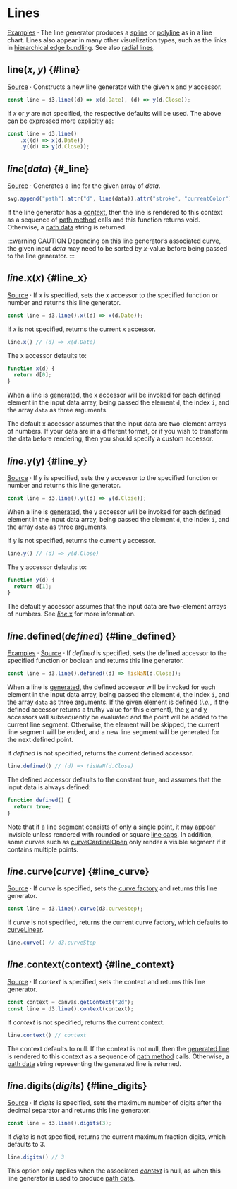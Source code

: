 # Lines

<!-- https://observablehq.com/@d3/line-chart -->

[Examples](https://observablehq.com/@d3/line-chart/2?intent=fork) · The line generator produces a [spline](https://en.wikipedia.org/wiki/Spline_(mathematics)) or [polyline](https://en.wikipedia.org/wiki/Polygonal_chain) as in a line chart. Lines also appear in many other visualization types, such as the links in [hierarchical edge bundling](https://observablehq.com/@d3/hierarchical-edge-bundling). See also [radial lines](./radial-line.md).

## line(*x*, *y*) {#line}

[Source](https://github.com/d3/d3-shape/blob/main/src/line.js) · Constructs a new line generator with the given *x* and *y* accessor.

```js
const line = d3.line((d) => x(d.Date), (d) => y(d.Close));
```

If *x* or *y* are not specified, the respective defaults will be used. The above can be expressed more explicitly as:

```js
const line = d3.line()
    .x((d) => x(d.Date))
    .y((d) => y(d.Close));
```

## *line*(*data*) {#_line}

[Source](https://github.com/d3/d3-shape/blob/main/src/line.js) · Generates a line for the given array of *data*.

```js
svg.append("path").attr("d", line(data)).attr("stroke", "currentColor");
```

If the line generator has a [context](#line_context), then the line is rendered to this context as a sequence of [path method](http://www.w3.org/TR/2dcontext/#canvaspathmethods) calls and this function returns void. Otherwise, a [path data](http://www.w3.org/TR/SVG/paths.html#PathData) string is returned.

:::warning CAUTION
Depending on this line generator’s associated [curve](#line_curve), the given input *data* may need to be sorted by *x*-value before being passed to the line generator.
:::

## *line*.x(*x*) {#line_x}

[Source](https://github.com/d3/d3-shape/blob/main/src/line.js) · If *x* is specified, sets the x accessor to the specified function or number and returns this line generator.

```js
const line = d3.line().x((d) => x(d.Date));
```

If *x* is not specified, returns the current x accessor.

```js
line.x() // (d) => x(d.Date)
```

The x accessor defaults to:

```js
function x(d) {
  return d[0];
}
```

When a line is [generated](#_line), the x accessor will be invoked for each [defined](#line_defined) element in the input data array, being passed the element `d`, the index `i`, and the array `data` as three arguments.

The default x accessor assumes that the input data are two-element arrays of numbers. If your data are in a different format, or if you wish to transform the data before rendering, then you should specify a custom accessor.

## *line*.y(y) {#line_y}

[Source](https://github.com/d3/d3-shape/blob/main/src/line.js) · If *y* is specified, sets the y accessor to the specified function or number and returns this line generator.

```js
const line = d3.line().y((d) => y(d.Close));
```

When a line is [generated](#_line), the y accessor will be invoked for each [defined](#line_defined) element in the input data array, being passed the element `d`, the index `i`, and the array `data` as three arguments.

If *y* is not specified, returns the current y accessor.

```js
line.y() // (d) => y(d.Close)
```

The y accessor defaults to:

```js
function y(d) {
  return d[1];
}
```

The default y accessor assumes that the input data are two-element arrays of numbers. See [*line*.x](#line_x) for more information.

## *line*.defined(*defined*) {#line_defined}

[Examples](https://observablehq.com/@d3/line-chart-missing-data/2?intent=fork) · [Source](https://github.com/d3/d3-shape/blob/main/src/line.js) · If *defined* is specified, sets the defined accessor to the specified function or boolean and returns this line generator.

```js
const line = d3.line().defined((d) => !isNaN(d.Close));
```

When a line is [generated](#_line), the defined accessor will be invoked for each element in the input data array, being passed the element `d`, the index `i`, and the array `data` as three arguments. If the given element is defined (*i.e.*, if the defined accessor returns a truthy value for this element), the [x](#line_x) and [y](#line_y) accessors will subsequently be evaluated and the point will be added to the current line segment. Otherwise, the element will be skipped, the current line segment will be ended, and a new line segment will be generated for the next defined point.

If *defined* is not specified, returns the current defined accessor.

```js
line.defined() // (d) => !isNaN(d.Close)
```

The defined accessor defaults to the constant true, and assumes that the input data is always defined:

```js
function defined() {
  return true;
}
```

Note that if a line segment consists of only a single point, it may appear invisible unless rendered with rounded or square [line caps](https://developer.mozilla.org/en-US/docs/Web/SVG/Attribute/stroke-linecap). In addition, some curves such as [curveCardinalOpen](./curve.md#curveCardinalOpen) only render a visible segment if it contains multiple points.

## *line*.curve(*curve*) {#line_curve}

[Source](https://github.com/d3/d3-shape/blob/main/src/line.js) · If *curve* is specified, sets the [curve factory](./curve.md) and returns this line generator.

```js
const line = d3.line().curve(d3.curveStep);
```

If *curve* is not specified, returns the current curve factory, which defaults to [curveLinear](./curve.md#curveLinear).

```js
line.curve() // d3.curveStep
```

## *line*.context(context) {#line_context}

[Source](https://github.com/d3/d3-shape/blob/main/src/line.js) · If *context* is specified, sets the context and returns this line generator.

```js
const context = canvas.getContext("2d");
const line = d3.line().context(context);
```

If *context* is not specified, returns the current context.

```js
line.context() // context
```

The context defaults to null. If the context is not null, then the [generated line](#_line) is rendered to this context as a sequence of [path method](http://www.w3.org/TR/2dcontext/#canvaspathmethods) calls. Otherwise, a [path data](http://www.w3.org/TR/SVG/paths.html#PathData) string representing the generated line is returned.

## *line*.digits(*digits*) {#line_digits}

[Source](https://github.com/d3/d3-shape/blob/main/src/line.js) · If *digits* is specified, sets the maximum number of digits after the decimal separator and returns this line generator.

```js
const line = d3.line().digits(3);
```

If *digits* is not specified, returns the current maximum fraction digits, which defaults to 3.

```js
line.digits() // 3
```

This option only applies when the associated [*context*](#line_context) is null, as when this line generator is used to produce [path data](http://www.w3.org/TR/SVG/paths.html#PathData).
